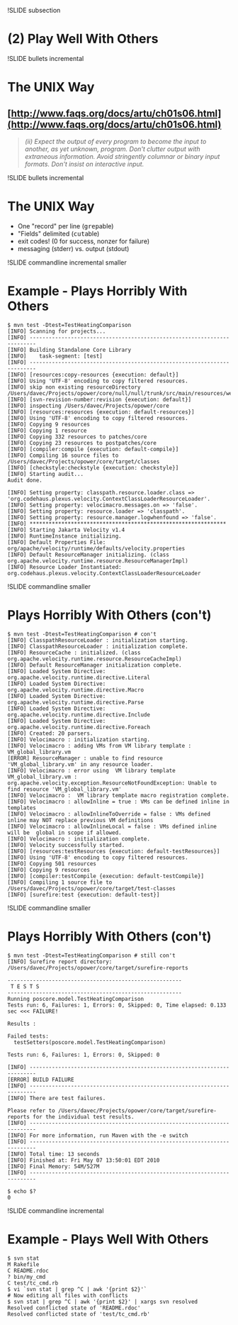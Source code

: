 !SLIDE subsection
# (2) Play Well With Others

!SLIDE bullets incremental
# The UNIX Way
## [http://www.faqs.org/docs/artu/ch01s06.html](http://www.faqs.org/docs/artu/ch01s06.html) ##
> _(ii) Expect the output of every program to become the input to another, as yet unknown, program. Don't clutter output with extraneous information. Avoid stringently columnar or binary input formats. Don't insist on interactive input._

!SLIDE  bullets incremental
# The UNIX Way ##
* One "record" per line (<tt>grep</tt>able)
* "Fields" delimited (<tt>cut</tt>able)
* exit codes! (0 for success, nonzer for failure)
* messaging (stderr) vs. output (stdout)

!SLIDE commandline incremental smaller
# Example - Plays Horribly With Others #

    $ mvn test -Dtest=TestHeatingComparison
    [INFO] Scanning for projects...
    [INFO] ------------------------------------------------------------------------
    [INFO] Building Standalone Core Library
    [INFO]    task-segment: [test]
    [INFO] ------------------------------------------------------------------------
    [INFO] [resources:copy-resources {execution: default}]
    [INFO] Using 'UTF-8' encoding to copy filtered resources.
    [INFO] skip non existing resourceDirectory /Users/davec/Projects/opower/core/null/null/trunk/src/main/resources/webclientconfig/clients/null/assets
    [INFO] [svn-revision-number:revision {execution: default}]
    [INFO] inspecting /Users/davec/Projects/opower/core
    [INFO] [resources:resources {execution: default-resources}]
    [INFO] Using 'UTF-8' encoding to copy filtered resources.
    [INFO] Copying 9 resources
    [INFO] Copying 1 resource
    [INFO] Copying 332 resources to patches/core
    [INFO] Copying 23 resources to postpatches/core
    [INFO] [compiler:compile {execution: default-compile}]
    [INFO] Compiling 16 source files to /Users/davec/Projects/opower/core/target/classes
    [INFO] [checkstyle:checkstyle {execution: checkstyle}]
    [INFO] Starting audit...
    Audit done.

    [INFO] Setting property: classpath.resource.loader.class => 'org.codehaus.plexus.velocity.ContextClassLoaderResourceLoader'.
    [INFO] Setting property: velocimacro.messages.on => 'false'.
    [INFO] Setting property: resource.loader => 'classpath'.
    [INFO] Setting property: resource.manager.logwhenfound => 'false'.
    [INFO] ************************************************************** 
    [INFO] Starting Jakarta Velocity v1.4
    [INFO] RuntimeInstance initializing.
    [INFO] Default Properties File: org/apache/velocity/runtime/defaults/velocity.properties
    [INFO] Default ResourceManager initializing. (class org.apache.velocity.runtime.resource.ResourceManagerImpl)
    [INFO] Resource Loader Instantiated: org.codehaus.plexus.velocity.ContextClassLoaderResourceLoader

!SLIDE commandline smaller
# Plays Horribly With Others (con't) #

    $ mvn test -Dtest=TestHeatingComparison # con't
    [INFO] ClasspathResourceLoader : initialization starting.
    [INFO] ClasspathResourceLoader : initialization complete.
    [INFO] ResourceCache : initialized. (class org.apache.velocity.runtime.resource.ResourceCacheImpl)
    [INFO] Default ResourceManager initialization complete.
    [INFO] Loaded System Directive: org.apache.velocity.runtime.directive.Literal
    [INFO] Loaded System Directive: org.apache.velocity.runtime.directive.Macro
    [INFO] Loaded System Directive: org.apache.velocity.runtime.directive.Parse
    [INFO] Loaded System Directive: org.apache.velocity.runtime.directive.Include
    [INFO] Loaded System Directive: org.apache.velocity.runtime.directive.Foreach
    [INFO] Created: 20 parsers.
    [INFO] Velocimacro : initialization starting.
    [INFO] Velocimacro : adding VMs from VM library template : VM_global_library.vm
    [ERROR] ResourceManager : unable to find resource 'VM_global_library.vm' in any resource loader.
    [INFO] Velocimacro : error using  VM library template VM_global_library.vm : org.apache.velocity.exception.ResourceNotFoundException: Unable to find resource 'VM_global_library.vm'
    [INFO] Velocimacro :  VM library template macro registration complete.
    [INFO] Velocimacro : allowInline = true : VMs can be defined inline in templates
    [INFO] Velocimacro : allowInlineToOverride = false : VMs defined inline may NOT replace previous VM definitions
    [INFO] Velocimacro : allowInlineLocal = false : VMs defined inline will be  global in scope if allowed.
    [INFO] Velocimacro : initialization complete.
    [INFO] Velocity successfully started.
    [INFO] [resources:testResources {execution: default-testResources}]
    [INFO] Using 'UTF-8' encoding to copy filtered resources.
    [INFO] Copying 501 resources
    [INFO] Copying 9 resources
    [INFO] [compiler:testCompile {execution: default-testCompile}]
    [INFO] Compiling 1 source file to /Users/davec/Projects/opower/core/target/test-classes
    [INFO] [surefire:test {execution: default-test}]

!SLIDE commandline smaller
# Plays Horribly With Others (con't) #

    $ mvn test -Dtest=TestHeatingComparison # still con't
    [INFO] Surefire report directory: /Users/davec/Projects/opower/core/target/surefire-reports

    -------------------------------------------------------
     T E S T S
    -------------------------------------------------------
    Running poscore.model.TestHeatingComparison
    Tests run: 6, Failures: 1, Errors: 0, Skipped: 0, Time elapsed: 0.133 sec <<< FAILURE!

    Results :

    Failed tests: 
      testSetters(poscore.model.TestHeatingComparison)

    Tests run: 6, Failures: 1, Errors: 0, Skipped: 0

    [INFO] ------------------------------------------------------------------------
    [ERROR] BUILD FAILURE
    [INFO] ------------------------------------------------------------------------
    [INFO] There are test failures.

    Please refer to /Users/davec/Projects/opower/core/target/surefire-reports for the individual test results.
    [INFO] ------------------------------------------------------------------------
    [INFO] For more information, run Maven with the -e switch
    [INFO] ------------------------------------------------------------------------
    [INFO] Total time: 13 seconds
    [INFO] Finished at: Fri May 07 13:50:01 EDT 2010
    [INFO] Final Memory: 54M/527M
    [INFO] ------------------------------------------------------------------------

    $ echo $?
    0
    
!SLIDE commandline incremental
# Example - Plays Well With Others #

    $ svn stat
    M Rakefile
    C README.rdoc
    ? bin/my_cmd
    C test/tc_cmd.rb
    $ vi `svn stat | grep ^C | awk '{print $2}'`
    # Now editing all files with conflicts
    $ svn stat | grep ^C | awk '{print $2}' | xargs svn resolved
    Resolved conflicted state of 'README.rdoc'
    Resolved conflicted state of 'test/tc_cmd.rb'

